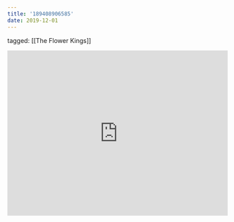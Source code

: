 ```yaml
---
title: '189408906585'
date: 2019-12-01
---
```

tagged: [[The Flower Kings]]
<iframe allow="accelerometer; autoplay; clipboard-write; encrypted-media; gyroscope; picture-in-picture" allowfullscreen="" frameborder="0" height="375" id="youtube_iframe" src="https://www.youtube.com/embed/ze5BDwXCmvM?feature=oembed&amp;enablejsapi=1&amp;origin=https://safe.txmblr.com&amp;wmode=opaque" width="500"></iframe>